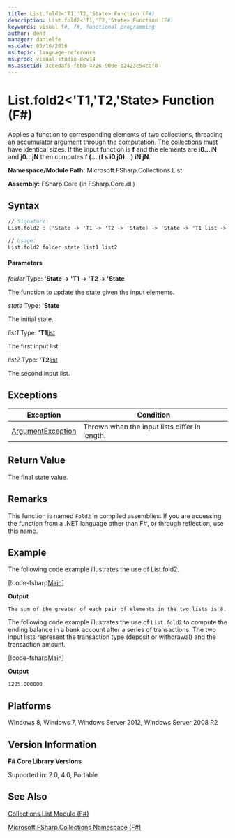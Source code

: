 ```yaml
---
title: List.fold2<'T1,'T2,'State> Function (F#)
description: List.fold2<'T1,'T2,'State> Function (F#)
keywords: visual f#, f#, functional programming
author: dend
manager: danielfe
ms.date: 05/16/2016
ms.topic: language-reference
ms.prod: visual-studio-dev14
ms.assetid: 3c8edaf5-fbbb-4726-900e-b2423c54caf0 
---
```


# List.fold2<'T1,'T2,'State> Function (F#)

Applies a function to corresponding elements of two collections, threading an accumulator argument through the computation. The collections must have identical sizes. If the input function is **f** and the elements are **i0...iN** and **j0...jN** then computes **f (... (f s i0 j0)...) iN jN**.

**Namespace/Module Path:** Microsoft.FSharp.Collections.List

**Assembly:** FSharp.Core (in FSharp.Core.dll)


## Syntax

```fsharp
// Signature:
List.fold2 : ('State -> 'T1 -> 'T2 -> 'State) -> 'State -> 'T1 list -> 'T2 list -> 'State

// Usage:
List.fold2 folder state list1 list2
```

#### Parameters
*folder*
Type: **'State -&gt; 'T1 -&gt; 'T2 -&gt; 'State**


The function to update the state given the input elements.


*state*
Type: **'State**


The initial state.


*list1*
Type: **'T1**[list](https://msdn.microsoft.com/library/c627b668-477b-4409-91ed-06d7f1b3e4a7)


The first input list.


*list2*
Type: **'T2**[list](https://msdn.microsoft.com/library/c627b668-477b-4409-91ed-06d7f1b3e4a7)


The second input list.

## Exceptions

|Exception|Condition|
|----|----|
|[ArgumentException](https://msdn.microsoft.com/library/system.argumentexception.aspx)|Thrown when the input lists differ in length.|

## Return Value

The final state value.

## Remarks
This function is named `Fold2` in compiled assemblies. If you are accessing the function from a .NET language other than F#, or through reflection, use this name.

## Example

The following code example illustrates the use of List.fold2.

[!code-fsharp[Main](snippets/fslists/snippet28.fs)]

**Output**

```
The sum of the greater of each pair of elements in the two lists is 8.
```

The following code example illustrates the use of `List.fold2` to compute the ending balance in a bank account after a series of transactions. The two input lists represent the transaction type (deposit or withdrawal) and the transaction amount.

[!code-fsharp[Main](snippets/fslists/snippet29.fs)]

**Output**

```
1205.000000
```

## Platforms
Windows 8, Windows 7, Windows Server 2012, Windows Server 2008 R2

## Version Information
**F# Core Library Versions**

Supported in: 2.0, 4.0, Portable

## See Also
[Collections.List Module &#40;F&#35;&#41;](Collections.List-Module-%5BFSharp%5D.md)

[Microsoft.FSharp.Collections Namespace &#40;F&#35;&#41;](Microsoft.FSharp.Collections-Namespace-%5BFSharp%5D.md)